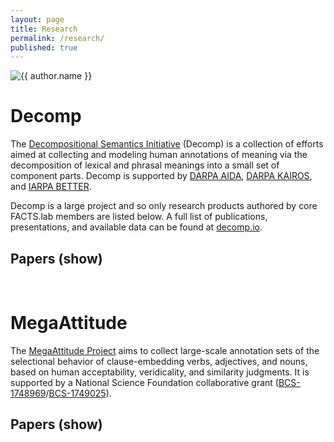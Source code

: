 ```yaml
---
layout: page
title: Research
permalink: /research/
published: true
---
```


<div class="page" markdown="1">

<img
    class="me"
    alt="{{ author.name }}"
    src="{{ site.author.photo | relative_url }}"
    srcset="{{ site.author.photo2x | relative_url }} 2x"
/>

# Decomp

The [Decompositional Semantics Initiative](http://decomp.io) (Decomp) is a collection of efforts aimed at collecting and modeling human annotations of meaning via the decomposition of lexical and phrasal meanings into a small set of component parts. Decomp is supported by [DARPA AIDA](https://www.darpa.mil/program/active-interpretation-of-disparate-alternatives), [DARPA KAIROS](https://www.darpa.mil/program/knowledge-directed-artificial-intelligence-reasoning-over-schemas), and [IARPA BETTER](https://www.iarpa.gov/index.php/research-programs/better).

Decomp is a large project and so only research products authored by core FACTS.lab members are listed below. A full list of publications, presentations, and available data can be found at [decomp.io](http://decomp.io).

<script>

function hidePapers(divId, linkId) {
  var x = document.getElementById(divId);
  var l = document.getElementById(linkId);

  if (x.style.display === "none") {
    x.style.display = "block";
    l.text = "(hide)";
  } else {
    x.style.display = "none";
    l.text = "(show)";
  }
}

</script>

<h2>Papers <a onclick="hidePapers('decompPapers', 'hideDecompPapersLink')" id="hideDecompPapersLink">(show)</a></h2>

<div id="decompPapers" class="csl-bib-body" style="line-height: 1.35; margin-left: 2em; margin-top: 1em; margin-bottom: 2em; text-indent:-2em; display: none;">

{% for paper in site.data.research.decomp.papers %}
    <div class="csl-entry" style="margin-bottom: 1em;">{{ paper.citation }}
    {% if paper.links %}[{% for link in paper.links %}<a href="{{ link.href }}" style="color: #2B599E;">{{ link.label }}</a>{% if forloop.last == false %}, {% endif %}{% endfor %}]{% endif %}</div>
{% endfor %}
  
</div>

<br/>

# MegaAttitude

The [MegaAttitude Project](http://megaattitude.io) aims to collect large-scale annotation sets of the selectional behavior of clause-embedding verbs, adjectives, and nouns, based on human acceptability, veridicality, and similarity judgments. It is supported by a National Science Foundation collaborative grant ([BCS-1748969](https://www.nsf.gov/awardsearch/showAward?AWD_ID=1748969&HistoricalAwards=false)/[BCS-1749025](https://www.nsf.gov/awardsearch/showAward?AWD_ID=1749025&HistoricalAwards=false)).

<h2>Papers <a onclick="hidePapers('megaAttitudePapers', 'hideMegaAttitudePapersLink')" id="hideMegaAttitudePapersLink">(show)</a></h2>

<div id="megaAttitudePapers" class="csl-bib-body" style="line-height: 1.35; margin-left: 2em; margin-top: 1em; margin-bottom: 2em; text-indent:-2em; display: none;">

{% for paper in site.data.research.megaattitude.papers %}
    <div class="csl-entry" style="margin-bottom: 1em;">{{ paper.citation }}
    {% if paper.links %}[{% for link in paper.links %}<a href="{{ link.href }}" style="color: #2B599E;">{{ link.label }}</a>{% if forloop.last == false %}, {% endif %}{% endfor %}]{% endif %}</div>
{% endfor %}
  
</div>

</div>
